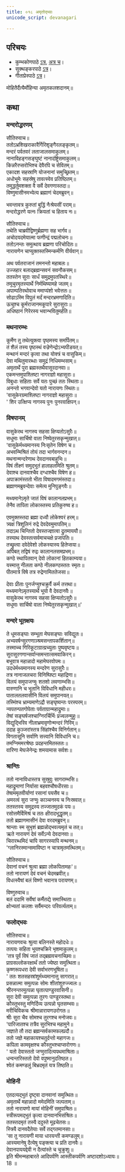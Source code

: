 ```yaml
---
title: ०१८ अमृतोद्भवः
unicode_script: devanagari

---
```

## परिचयः
- कुम्भकोणपाठे [ऽत्र](https://archive.org/details/mahAbhArata-kumbhakoNam/page/n369), [अत्र च](https://sanskritdocuments.org/mirrors/mahabharata/mbhK/mahabharata-k-01-sa.html)।
- सुक्थङ्करपाठे [ऽत्र](http://bombay.indology.info/mahabharata/text/UD/MBh01.txt)।
- गीताप्रेस्पाठे [ऽत्र](https://archive.org/stream/mahabharata01ramauoft#page/564/mode/2up)।

मोहितैर्दैत्यैर्मोहिन्या अमृतकलशदानम्॥  

## कथा

### मन्दरोद्धरणम्
सौतिरुवाच॥  
ततोऽभ्रशिखराकारैर्गिरिशृङ्गैरलङ्कृतम्॥  
मन्दरं पर्वतवरं लताजालसमाकुलम्॥  
नानाविहङ्गसङ्घुष्टं नानादंष्ट्रिसमाकुलम्॥  
किन्नरैरप्सरोभिश्च देवैरपि च सेवितम्॥  
एकादश सहस्राणि योजनानां समुच्छ्रितम्॥  
अधोभूमेः सहस्रेषु तावत्स्वेव प्रतिष्ठितम्॥  
तमुद्धर्तुमशक्ता वै सर्वे देवगणास्तदा॥  
विष्णुमासीनमभ्येत्य ब्रह्माणं चेदमब्रुवन्॥  

भवन्तावत्र कुरुतां बुद्धिं नैःश्रेयसीं पराम्॥  
मन्दरोद्धरणे यत्नः क्रियतां च हिताय नः॥  

सौतिरुवाच॥  
तथेति चाब्रवीद्विष्णुर्ब्रह्मणा सह भार्गव॥  
अचोदयदमेयात्मा फणीन्द्रं पद्मलोचनः॥  
ततोऽनन्तः समुत्थाय ब्रह्मणा परिचोदितः॥  
नारायणेन चाप्युक्तस्तस्मिन्कर्मणि वीर्यवान्॥  

अथ पर्वतराजानं तमनन्तो महाबलः॥  
उज्जहार बलाद्ब्रह्मन्सवनं सवनौकसम्॥  
ततस्तेन सुराः सार्धं समुद्रमुपतस्थिरे॥  
तमूचुरमृतस्यार्थे निर्मथिष्यामहे जलम्॥  
अपाम्पतिरथोवाच ममाप्यंशो भवेत्ततः॥  
सोढाऽस्मि विपुलं मर्दं मन्दरभ्रमणादिति॥  
ऊचुश्च कूर्मराजानमकूपारे सुरासुराः॥  
अधिष्ठानं गिरेरस्य भवान्भवितुमर्हति॥  

### मथनारम्भः
कूर्मेण तु तथेत्युक्त्वा पृष्ठमस्य समर्पितम्॥  
तं शैलं तस्य पृष्ठस्थं वज्रेणेन्द्रोऽभ्यपीडयत्॥  
मन्थानं मन्दरं कृत्वा तथा योक्त्रं च वासुकिम्॥  
देवा मथितुमारब्धाः समुद्रं निधिमम्भसाम्॥  
अमृतार्थे पुरा ब्रह्मस्तथैवासुरदानवाः॥  
एकमन्तमुपाश्लिष्टा नागराज्ञो महासुराः॥  
विबुधाः सहिताः सर्वे यतः पुच्छं ततः स्थिताः॥  
अनन्तो भगवान्देवो यतो नारायणः स्थितः॥  
'वासुकेरग्रमाश्लिष्टा नागराज्ञो महासुराः॥  
' शिर उत्क्षिप्य नागस्य पुनः पुनरवाक्षिपन्॥  

### विषपानम्
वासुकेरथ नागस्य सहसा क्षिप्यतोऽसुरैः॥  
सधूमाः सार्चिषो वाता निष्पेतुरसकृन्मुखात्॥  
'वासुकेर्मथ्यमानस्य निःसृतेन विषेण च॥  
अभवन्मिश्रितं तोयं तदा भार्गवनन्दन॥  
मथनान्मन्दरेणाथ देवदानवबाहुभिः॥  
विषं तीक्ष्णं समुद्भूतं हालाहलमिति श्रुतम्॥  
देवाश्च दानवाश्चैव दग्धाश्चैव विषेण ह॥  
अपाक्रामंस्ततो भीता विषादमगमंस्तदा॥  
ब्रह्माणमब्रुवन्देवाः समेत्य मुनिपुङ्गवैः॥  

मथ्यमानेऽमृते जातं विषं कालानलप्रभम्॥  
तेनैव तापिता लोकास्तस्य प्रतिकुरुष्व ह॥  

एवमुक्तस्तदा ब्रह्मा दध्यौ लोकेश्वरं हरम्॥  
त्र्यक्षं त्रिशूलिनं रुद्रे देवदेवमुमापतिम्॥  
तदाऽथ चिन्तितो देवस्तज्ज्ञात्वा द्रुतमाययौ॥  
तस्याथ देवस्तत्सर्वमाचचक्षे प्रजापतिः॥  
तच्छ्रुत्वा दवेदेवेशो लोकस्यास्य हितेप्सया॥  
अपिबत् तद्विषं रुद्रः कालानलसमप्रभम्॥  
कण्ठे स्थापितवान् देवो लोकानां हितकाम्यया॥  
यस्मात्तु नीलता कण्ठे नीलकण्ठस्ततः स्मृतः॥  
पीतमात्रे विषे तत्र रुद्रेणामिततेजसा॥  

देवाः प्रीताः पुनर्जग्मुश्चक्रुर्वै कर्म तत्तथा॥  
मथ्यमानेऽमृतस्यार्थे भूयो वै देवदानवैः॥  
वासुकेरथ नागस्य सहसा क्षिप्यतोऽसुरैः॥  
सधूमाः सार्चिषो वाता निष्पेतुरसकृन्मुखात्॥'  

### मन्दरे भूतक्षयः
ते धूमसङ्घाः सम्भूता मेघसङ्घाः सविद्युतः॥  
अभ्यवर्षन्सुरगणाञ्श्रमसन्तापकर्शितान्॥  
तस्माच्च गिरिकूटाग्रात्प्रच्युताः पुष्पवृष्टयः॥  
सुरासुरगणान्सर्वान्समन्तात्समवाकिरन्॥  
बभूवात्र महान्नादो महामेघरवोपमः॥  
उदधेर्मथ्यमानस्य मन्दरेण सुरासुरैः॥  
तत्र नानाजलचरा विनिष्पिष्टा महाद्रिणा॥  
विलयं समुपाजग्मुः शतशो लवणाम्भसि॥  
वारुणानि च भूतानि विविधानि महीधरः॥  
पातालतलवासीनि विलयं समुपानयत्॥  
तस्मिंश्च भ्राम्यमाणेऽद्रौ सङ्घृष्यन्तः परस्परम्॥  
न्यपतन्पतगोपेताः पर्वताग्रान्महाद्रुमाः॥  
तेषां सङ्घर्षजश्चाग्निरर्चिर्भिः प्रज्वलन्मुहुः॥  
विद्युद्भिरिव नीलाभ्रमावृणोन्मन्दरं गिरिम्॥  
ददाह कुञ्जरांस्तत्र सिंहांश्चैव विनिर्गतान्॥  
विगतासूनि सर्वाणि सत्त्वानि विविधानि च॥  
तमग्निममरश्रेष्ठः प्रदहन्तमितस्ततः॥  
वारिणा मेघजेनेन्द्रः शमयामास सर्वशः॥  

### श्रान्तिः
ततो नानाविधास्तत्र सुस्रुवुः सागराम्भसि॥  
महाद्रुमाणां निर्यासा बहवश्चौषधीरसाः॥  
तेषाममृतवीर्याणां रसानां पयसैव च॥  
अमरत्वं सुरा जग्मुः काञ्चनस्य च निःस्रवात्॥  
ततस्तस्य समुद्रस्य तज्जातमुदकं पयः॥  
रसोत्तमैर्विमिश्रं च ततः क्षीरादभूद्धृतम्॥  
ततो ब्रह्माणमासीनं देवा वरदमब्रुवन्॥  
श्रान्ताः स्म सुभृशं ब्रह्मन्नोद्भवत्यमृतं च तत्॥  
ऋते नारायणं देवं सर्वेऽन्ये देवदानवाः॥  
चिरारब्धमिदं चापि सागरस्यापि मन्थनम्॥  
'ग्लानिरस्मान्समाविष्टा न चात्रामृतमत्थितम्॥  

सौतिरुवाच॥  
देवानां वचनं श्रुत्वा ब्रह्मा लोकपितामहः'॥  
ततो नारायणं देवं वचनं चेदमब्रवीत्॥  
विधत्स्वैषां बलं विष्णो भवानत्र परायणम्॥  

विष्णुरुवाच॥  
बलं ददामि सर्वेषां कर्मैतद्ये समास्थिताः॥  
क्षोभ्यतां कलशः सर्वैमन्दरः परिवर्त्यताम्॥  

### फलोद्भवः
सौतिरुवाच॥  
नारायणवचः श्रुत्वा बलिनस्ते महोदधेः॥  
तत्पयः सहिता भूयश्चक्रिरे भृशमाकुलम्॥  
'तत्र पूर्वं विषं जातं तद्ब्रह्मवचनाच्छिवः॥  
प्राग्रसल्लोकरक्षार्थं ततो ज्येष्ठा समुत्थिता॥  
कृष्णरूपधरा देवी सर्वाभरणभूषिता॥  
' 
ततः शतसहस्रांशुर्मथ्यमानात्तु सागरात्॥  
प्रसन्नात्मा समुत्पन्नः सोमः शीतांशुरुज्ज्वलः॥  
श्रीरनन्तरमुत्पन्ना घृतात्पाण्डुरवासिनी॥  
सुरा देवी समुत्पन्ना तुरगः पाण्डुरस्तथा॥  
कौस्तुभस्तु मणिर्दिव्य उत्पन्नो घृतसम्भवः॥  
मरीचिविकचः श्रीमान्नारायणउरोगतः॥  
श्रीः सुरा चैव सोमश्च तुरगश्च मनोजवः॥  
'पारिजातश्च तत्रैव सुरभिश्च महामुने॥  
जज्ञाते तौ तदा ब्रह्मन्सर्वकामफलप्रदौ॥  
ततो जज्ञे महाकायश्चतुर्दन्तो महागजः॥  
कपिला कामवृक्षश्च कौस्तुभश्चाप्सरोगणः॥  
' यतो देवास्ततो जग्मुरादित्यपथमाश्रिताः॥  
धन्वन्तरिस्ततो देवो वपुष्मानुदतिष्ठत॥  
श्वेतं कमण्डलुं बिभ्रदमृतं यत्र तिष्ठति॥  

### मोहिनी
एतदत्यद्भुतं दृष्ट्वा दानवानां समुत्थितः॥  
अमृतार्थे महान्नादो ममेदमिति जल्पताम्॥  
ततो नारायणो मायां मोहिनीं समुपाश्रितः॥  
स्त्रीरूपमद्भुतं कृत्वा दानवानभिसंश्रितः॥  
ततस्तदमृतं तस्यै ददुस्ते मूढचेतसः॥  
स्त्रियै दानवदैतेयाः सर्वे तद्गतमानसाः॥  
'सा तु नारायणी माया धारयन्ती कमण्डलुम्॥  
आस्यमानेषु दैत्येषु पङ्क्त्या च प्रति दानवैः॥  
देवानपाययद्देवी न दैत्यांस्ते च चुक्रुशुः॥  
इति श्रीमन्महाबारते आदिपर्वणि आस्तीकपर्वणि अष्टादशोऽध्यायः॥  
18 ॥  